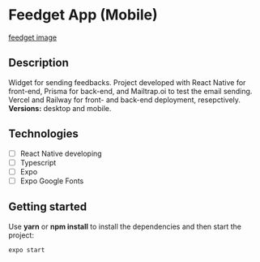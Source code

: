 
# Feedget App (Mobile)

[feedget image](assets/feedget.png)

## Description

Widget for sending feedbacks. Project developed with React Native for front-end, Prisma for back-end, and Mailtrap.oi to test the email sending. 
Vercel and Railway for front- and back-end deployment, resepctively. **Versions:** desktop and mobile.

## Technologies

- [ ] React Native developing
- [ ] Typescript
- [ ] Expo
- [ ] Expo Google Fonts

## Getting started

Use **yarn** or **npm install** to install the dependencies and then start the project:

```cl
expo start
```
